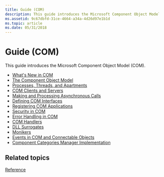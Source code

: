 ```yaml
---
title: Guide (COM)
description: This guide introduces the Microsoft Component Object Model (COM).
ms.assetid: 9c67dbfd-31ce-4664-a34a-4d26d97e1b1d
ms.topic: article
ms.date: 05/31/2018
---
```


# Guide (COM)

This guide introduces the Microsoft Component Object Model (COM).

-   [What's New in COM](what-s-new-in-com.md)
-   [The Component Object Model](the-component-object-model.md)
-   [Processes, Threads, and Apartments](processes--threads--and-apartments.md)
-   [COM Clients and Servers](com-clients-and-servers.md)
-   [Making and Processing Asynchronous Calls](making-and-processing-asynchronous-calls.md)
-   [Defining COM Interfaces](defining-com-interfaces.md)
-   [Registering COM Applications](registering-com-applications.md)
-   [Security in COM](security-in-com.md)
-   [Error Handling in COM](error-handling-in-com.md)
-   [COM Handlers](com-handlers.md)
-   [DLL Surrogates](dll-surrogates.md)
-   [Monikers](monikers.md)
-   [Events in COM and Connectable Objects](events-in-com-and-connectable-objects.md)
-   [Component Categories Manager Implementation](component-categories-manager-implementation.md)

## Related topics

<dl> <dt>

[Reference](reference.md)
</dt> </dl>

 

 




